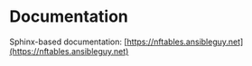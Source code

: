 # Documentation

Sphinx-based documentation: [https://nftables.ansibleguy.net](https://nftables.ansibleguy.net)
